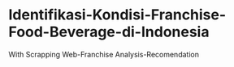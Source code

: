 # Identifikasi-Kondisi-Franchise-Food-Beverage-di-Indonesia
With Scrapping Web-Franchise Analysis-Recomendation
